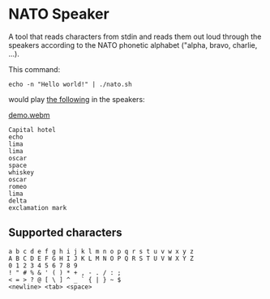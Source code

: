 # NATO Speaker

A tool that reads characters from stdin and reads them out loud through the speakers according to the NATO phonetic alphabet ("alpha, bravo, charlie, ...).

This command:

```
echo -n "Hello world!" | ./nato.sh
```

would play [the following](demo.ogg) in the speakers:

[demo.webm](https://github.com/user-attachments/assets/79a98100-16b9-455f-85b9-18f4a6d05ff8)

```
Capital hotel
echo
lima
lima
oscar
space
whiskey
oscar
romeo
lima
delta
exclamation mark
```


## Supported characters

```
a b c d e f g h i j k l m n o p q r s t u v w x y z
A B C D E F G H I J K L M N O P Q R S T U V W X Y Z
0 1 2 3 4 5 6 7 8 9
! " # % & ' ( ) * + , - . / : ;
< = > ? @ [ \ ] ^ _ ` { | } ~ $
<newline> <tab> <space>
```
